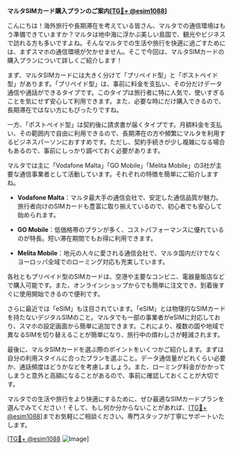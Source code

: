 **マルタSIMカード購入プランのご案内[[TG💪+ @esim1088](https://t.me/s/esim1088)]**

こんにちは！海外旅行や長期滞在を考えている皆さん、マルタでの通信環境はもう準備できていますか？マルタは地中海に浮かぶ美しい島国で、観光やビジネスで訪れる方も多いですよね。そんなマルタでの生活や旅行を快適に過ごすためには、まずスマホの通信環境が欠かせません。そこで今回は、マルタSIMカードの購入プランについて詳しくご紹介します！

まず、マルタSIMカードには大きく分けて「プリペイド型」と「ポストペイド型」があります。「プリペイド型」は、事前に料金を支払い、その分だけデータ通信や通話ができるタイプです。このタイプは旅行者に特に人気で、使いすぎることを気にせず安心して利用できます。また、必要な時にだけ購入できるので、長期滞在ではない方にもぴったりですね。

一方、「ポストペイド型」は契約後に請求書が届くタイプです。月額料金を支払い、その範囲内で自由に利用できるので、長期滞在の方や頻繁にマルタを利用するビジネスパーソンにおすすめです。ただし、契約手続きが少し複雑になる場合もあるので、事前にしっかり調べておく必要があります。

マルタでは主に「Vodafone Malta」「GO Mobile」「Melita Mobile」の3社が主要な通信事業者として活動しています。それぞれの特徴を簡単にご紹介しますね。

- **Vodafone Malta**：マルタ最大手の通信会社で、安定した通信品質が魅力。旅行者向けのSIMカードも豊富に取り揃えているので、初心者でも安心して始められます。
  
- **GO Mobile**：低価格帯のプランが多く、コストパフォーマンスに優れているのが特長。短い滞在期間でもお得に利用できます。

- **Melita Mobile**：地元の人々に愛される通信会社で、マルタ国内だけでなくヨーロッパ全域でのローミング対応も充実しています。

各社ともプリペイド型のSIMカードは、空港や主要なコンビニ、電器量販店などで購入可能です。また、オンラインショップからでも簡単に注文でき、到着後すぐに使用開始できるので便利です。

さらに最近では「eSIM」も注目されています。「eSIM」とは物理的なSIMカードを持たないデジタルSIMのこと。マルタでも一部の事業者がeSIMに対応しており、スマホの設定画面から簡単に追加できます。これにより、複数の国や地域で異なるSIMを切り替えることが簡単になり、旅行中の煩わしさが軽減されます。

最後に、マルタSIMカードを選ぶ際のポイントをいくつかご紹介します。まずは自分の利用スタイルに合ったプランを選ぶこと。データ通信量がどれくらい必要か、通話頻度はどうかなどを考慮しましょう。また、ローミング料金がかかってしまうと意外と高額になることがあるので、事前に確認しておくことが大切です。

マルタでの生活や旅行をより快適にするために、ぜひ最適なSIMカードプランを選んでみてください！そして、もし何か分からないことがあれば、[[TG💪+ @esim1088](https://t.me/s/esim1088)]までお気軽にご相談ください。専門スタッフが丁寧にサポートいたします。

[[TG💪+ @esim1088](https://t.me/s/esim1088) ![Image](https://i.postimg.cc/Y0z9fWf4/image.png)]